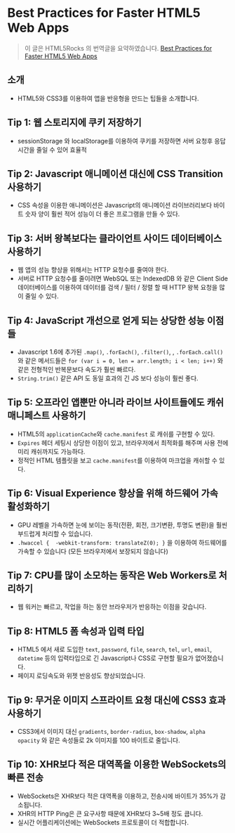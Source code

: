# Best Practices for Faster HTML5 Web Apps

> 이 글은 HTML5Rocks 의 번역글을 요약하였습니다.
> [Best Practices for Faster HTML5 Web Apps](http://www.html5rocks.com/ko/tutorials/speed/quick/)

## 소개
- HTML5와 CSS3를 이용하여 앱을 반응형을 만드는 팁들을 소개합니다.

## Tip 1: 웹 스토리지에 쿠키 저장하기
- sessionStorage 와 localStorage를 이용하여 쿠키를 저장하면 서버 요청후 응답시간을 줄일 수 있어 효율적

## Tip 2: Javascript 애니메이션 대신에 CSS Transition 사용하기
- CSS 속성을 이용한 애니메이션은 Javascript의 애니메이션 라이브러리보다 바이트 숫자 양이 훨씬 적어 성능이 더 좋은 프로그램을 만들 수 있다.

## Tip 3: 서버 왕복보다는 클라이언트 사이드 데이터베이스 사용하기
- 웹 앱의 성능 향상을 위해서는 HTTP 요청수를 줄여야 한다.
- 서버로 HTTP 요청수를 줄이려면 WebSQL 또는 IndexedDB 와 같은 Client Side 데이터베이스를 이용하여 데이터를 검색 / 필터 / 정렬 할 때 HTTP 왕복 요청을 많이 줄일 수 있다.

## Tip 4: JavaScript 개선으로 얻게 되는 상당한 성능 이점들
- Javascript 1.6에 추가된 `.map()`, `.forEach()`, `.filter()`, , `.forEach.call()` 와 같은 메서드들은 `for (var i = 0, len = arr.length; i < len; i++)` 와 같은 전형적인 반복문보다 속도가 훨씬 빠르다.
- `String.trim()` 같은 API 도 동일 효과의 긴 JS 보다 성능이 훨씬 좋다.

## Tip 5: 오프라인 앱뿐만 아니라 라이브 사이트들에도 캐쉬 매니페스트 사용하기
- HTML5의 `applicationCache`와 `cache.manifest` 로 캐쉬를 구현할 수 있다.
- `Expires` 헤더 세팅시 상당한 이점이 있고, 브라우저에서 최적화를 해주며 사용 전에 미리 캐쉬까지도 가능하다.
- 정적인 HTML 템플릿을 보고 `cache.manifest`를 이용하여 마크업을 캐쉬할 수 있다.

## Tip 6: Visual Experience 향상을 위해 하드웨어 가속 활성화하기
- GPU 레벨을 가속하면 눈에 보이는 동작(전환, 회전, 크기변환, 투명도 변환)을 훨씬 부드럽게 처리할 수 있습니다.
- `.hwaccel {  -webkit-transform: translateZ(0); }` 을 이용하여 하드웨어를 가속할 수 있습니다 (모든 브라우저에서 보장되지 않습니다)

## Tip 7: CPU를 많이 소모하는 동작은 Web Workers로 처리하기
- 웹 워커는 빠르고, 작업을 하는 동안 브라우저가 반응하는 이점을 갖습니다.

## Tip 8: HTML5 폼 속성과 입력 타입
- HTML5 에서 새로 도입한 `text`, `password`, `file`, `search`, `tel`, `url`, `email`, `datetime` 등의 입력타입으로 긴 Javascript나 CSS로 구현할 필요가 없어졌습니다.
- 페이지 로딩속도와 위젯 반응성도 향상되었습니다.

## Tip 9: 무거운 이미지 스프라이트 요청 대신에 CSS3 효과 사용하기
- CSS3에서 이미지 대신 `gradients`, `border-radius`, `box-shadow`, `alpha opacity` 와 같은 속성들로 2k 이미지를 100 바이트로 줄입니다.

## Tip 10: XHR보다 적은 대역폭을 이용한 WebSockets의 빠른 전송
- WebSockets은 XHR보다 적은 대역폭을 이용하고, 전송시에 바이트가 35%가 감소됩니다.
- XHR의 HTTP Ping은 큰 요구사항 때문에 XHR보다 3~5배 정도 큽니다.
- 실시간 어플리케이션에는 WebSockets 프로토콜이 더 적합합니다.
